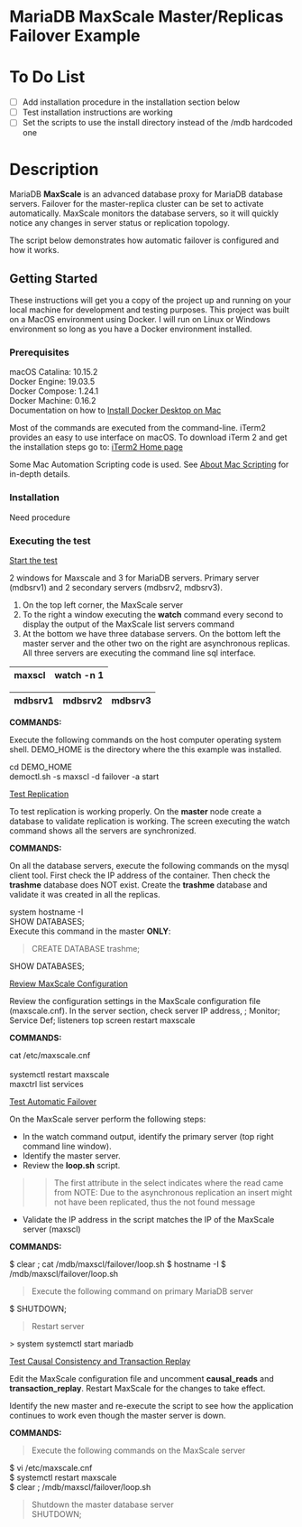 # MariaDB MaxScale Master/Replicas Failover Example

# To Do List

- [ ] Add installation procedure in the installation section below
- [ ] Test installation instructions are working
- [ ] Set the scripts to use the install directory instead of the /mdb hardcoded one

# Description

MariaDB __MaxScale__ is an advanced database proxy for MariaDB database servers. Failover for the master-replica cluster can
be set to activate automatically. MaxScale monitors the database servers, so it will quickly notice any changes in server
status or replication topology.

The script below demonstrates how automatic failover is configured and how it works.

## Getting Started 

These instructions will get you a copy of the project up and running on your local machine for development and testing purposes.
This project was built on a MacOS environment using Docker. I will run on Linux or Windows environment so long as you have
a Docker environment installed.

### Prerequisites

macOS Catalina: 10.15.2<br>
Docker Engine: 19.03.5<br>
Docker Compose: 1.24.1<br>
Docker Machine: 0.16.2<br>
Documentation on how to [Install Docker Desktop on Mac](https://docs.docker.com/docker-for-mac/install/)

Most of the commands are executed from the command-line. iTerm2 provides an easy to use interface on macOS. To download iTerm 2 and get the installation steps go to: [iTerm2 Home page](https://www.iterm2.com/index.html)

Some Mac Automation Scripting code is used. See [About Mac Scripting](https://developer.apple.com/library/archive/documentation/LanguagesUtilities/Conceptual/MacAutomationScriptingGuide/index.html#//apple_ref/doc/uid/TP40016239-CH56-SW1) for in-depth details.

### Installation

Need procedure

### Executing the test

<ins>Start the test</ins>

2 windows for Maxscale and 3 for MariaDB servers. Primary server (mdbsrv1) and 2 secondary servers (mdbsrv2, mdbsrv3).
1) On the top left corner, the MaxScale server
2) To the right a window executing the __watch__ command every second to display the output of the MaxScale list servers command
3) At the bottom we have three database servers. On the bottom left the master server and the other two on the right are asynchronous replicas. All three servers are executing the command line sql interface.

| maxscl | watch -n 1 |
| ------ | ---------- |

| mdbsrv1 | mdbsrv2 | mdbsrv3 |
| ------- | ------- | --------|

__COMMANDS:__

Execute the following commands on the host computer operating system shell. DEMO_HOME is the directory where the this example was installed.

cd DEMO_HOME<br>
democtl.sh -s maxscl -d failover -a start 

<ins>Test Replication</ins>

To test replication is working properly. On the __master__ node create a database to validate replication is working. The screen executing the watch command shows all the servers are synchronized. 

__COMMANDS:__

On all the database servers, execute the following commands on the mysql client tool. First check the IP address of the container. Then check the __trashme__ database does NOT exist. Create the __trashme__ database and validate it was created in all the replicas.

system hostname -I<br>
SHOW DATABASES;<br>
Execute this command in the master __ONLY__:<br>
> CREATE DATABASE trashme;

SHOW DATABASES;


<ins>Review MaxScale Configuration</ins>

Review the configuration settings in the MaxScale configuration file (maxscale.cnf). In the server section, check server IP address, ; Monitor; Service Def; listeners
top screen restart maxscale

__COMMANDS:__

cat /etc/maxscale.cnf<br>      
systemctl restart maxscale<br>
maxctrl list services<br>
 
<ins>Test Automatic Failover</ins>

On the MaxScale server perform the following steps:

* In the watch command output, identify the primary server (top right command line window).
* Identify the master server.
* Review the __loop.sh__ script.
>> The first attribute in the select indicates where the read came from
>> NOTE: Due to the asynchronous replication an insert might not have been replicated, thus the not found message
* Validate the IP address in the script matches the IP of the MaxScale server (maxscl)

__COMMANDS:__

$ clear ; cat /mdb/maxscl/failover/loop.sh
$ hostname -I
$ /mdb/maxscl/failover/loop.sh

> Execute the following command on primary MariaDB server
 
$ SHUTDOWN;

> Restart server
 
\> system systemctl start mariadb

<ins> Test Causal Consistency and Transaction Replay

Edit the MaxScale configuration file and uncomment __causal_reads__ and __transaction_replay__. Restart MaxScale for the
changes to take effect.

Identify the new master and re-execute the script to see how the application continues to work even though the master 
server is down.

__COMMANDS:__

> Execute the following commands on the MaxScale server

$ vi /etc/maxscale.cnf<br>
$ systemctl restart maxscale<br>
$ clear ; /mdb/maxscl/failover/loop.sh<br>

> Shutdown the master database server<br>
 SHUTDOWN;
